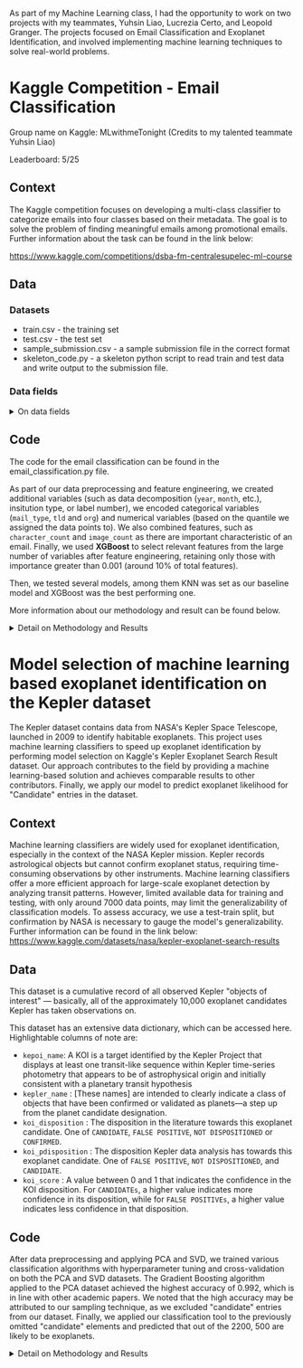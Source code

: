 As part of my Machine Learning class, I had the opportunity to work on two projects with my teammates, Yuhsin Liao, Lucrezia Certo, and Leopold Granger. The projects focused on Email Classification and Exoplanet Identification, and involved implementing machine learning techniques to solve real-world problems. 

# Kaggle Competition - Email Classification 
Group name on Kaggle: MLwithmeTonight (Credits to my talented teammate Yuhsin Liao)

Leaderboard: 5/25

## Context
The Kaggle competition focuses on developing a multi-class classifier to categorize emails into four classes based on their metadata. The goal is to solve the problem of finding meaningful emails among promotional emails. Further information about the task can be found in the link below: 

https://www.kaggle.com/competitions/dsba-fm-centralesupelec-ml-course

## Data
### Datasets

- train.csv - the training set
- test.csv - the test set
- sample_submission.csv - a sample submission file in the correct format
- skeleton_code.py - a skeleton python script to read train and test data and write output to the submission file.


### Data fields
<details>
  <summary> On data fields </summary>
  
  - Id - the id of the email
  - date - date and time at which mail was received
  - org - the organisation of the sender
  - tld - top-level domain of the sender's organisation
  - ccs - number of people cc'd in the email
  - bcced - is the receiver bcc'd in the email
  - mail_type - the type of the mail body
  - images - number of images in the mail body
  - urls - number of urls in the mail body
  - salutations - is salutation used in the email?
  - designation - is designation of the sender mentioned in the email?
  - chars_in_subject - number of characters in the email's subject
  - chars_in_body - number of characters in the email's body
  - label - the label of the email
  
</details>

## Code
The code for the email classification can be found in the email_classification.py file. 

As part of our data preprocessing and feature engineering, we created additional variables (such as data decomposition (`year`, `month`, etc.), insitution type, or label number), we encoded categorical variables (`mail_type`, `tld` and `org`) and numerical variables (based on the quantile we assigned the data points to). We also combined features, such as `character_count` and `image_count` as there are important characteristic of an email. Finally, we used **XGBoost** to select relevant features from the large number of variables after feature engineering, retaining only those with importance greater than 0.001 (around 10% of total features). 

Then, we tested several models, among them KNN was set as our baseline model and XGBoost was the best performing one. 

More information about our methodology and result can be found below. 

<details>

<summary> Detail on Methodology and Results </summary>

### 1. Methodology

#### 1.1. Data Exploration

After analysing the dataset, we found that:
- The date variable should be transformed into a date type so to be able to extract more specific information like the month or the day of the week the email was sent. 
- Considering that the aim is to run a classification model on the data, the categorical variables will have to go through some form of encoding.  
- We needed to investigate the distributions of the numerical variables to understand whether some transformation was needed.
- There were few NAs (4% max of the total rows). We decided not to delete them as they still hold information and instead replaced them with either 0 in numerical cases or “not defined” in categorical variables. 
- There were some rows that were exact duplicates with the exception of the label.

#### 1.2. Data Preprocessing

We transformed the `date` column into the appropriate format, datetime type.


#### 1.3. Feature Engineering

- *Date Transformation* : we decided to split the date variable into 5 new variables: `day`, `hour`, `year`, `month` and `weekday`. We did this as we believed there might be some patterns regarding the moment the email has been sent and the type of email. For example updates from the bank/insurance might be sent regularly on a specific day of the week.

- *Categorical Data Encoding* : We performed two types of **encoding** on the object variables. We performed one hot for the `mail_type` because the main information we wanted to focus on was the type associated with the email. Regarding the `org` and `tdl` variables, we performed target-encoding based on each category’s probability to target labels. For example, if the category “facebook” appears in 100 rows, 50 with label 1 and 50 with  label 2, we will create the columns “org_label_1” = 0.5 and “org_label_2” = 0.5.

- *New Variables* : We also performed an additional layer of feature engineering on the tld and org variables. By studying the values of these variables, we noticed that some of them were linked to a certain type of institution ( ex. “centralesupelec” and “iiit” are academic institutions). Because of this, we thought that having variables marking the type of institution the sender belonged to could increase the performance of the model. We then created 4 new variables -  `academic`, `government`, `e-learning` and `travel` - where we hot encoded all the observations that satisfied the belongingness criteria of each type of institution.  

- *Variable Distribution* : To solve the issue of skewness and outliers that strongly biased upward the mean of numerical data, we decided that we needed to retain whether the variable is equal to zero or not, and a general idea of the magnitude of the value. In our opinion a good way to achieve this was to encode these variables based on the quantile they belonged to. Therefore we associated each value to one of 6 bins where: 0-20% → 1, 20-40% → 2, 40-60% → 3 etc. Plus a bin 0 where all the zero values were entered (applied to all the numerical variables with the exception of “chars_in_body” as it did not have any 0 values). Hence, we generated four new variables: `quantile_chars_body`, `quantile_chars_subject` , `quantile_images`, `quantile_urls`.

- *Duplicate issue* : To handle duplicates and overlapping data between the training and test sets, we added 8 new columns initialized to 0 for labels. Using a dictionary, we checked for duplicates in the email, setting the corresponding column to 1 and keeping the current label column at 0. For the test set, we created a "label" column initialized with 9, and applied the same logic. Generated variables: `label_0`, `label_1`, `label_2`, etc.

- *Feature Combination* : We explored combining character count and image count in two ways. Firstly, by taking the maximum value between the quantile of characters and images to determine verbosity or image-heavy nature of an email. Secondly, by applying a log transformation to both character count and image count (log(n char) + log(n images)) to reduce skewness. This helps capture the distinction between emails with different character counts and image counts. Generated Variables: 'image_heavy' (int type), 'log_image_char' (float type).

- *Feature Selection* : We used **XGBoost** to select relevant features from the large number of variables after feature engineering, retaining only those with importance greater than 0.001 (around 10% of total features), mitigating overfitting risk. Lasso Regression and Mutual Information yielded unsatisfactory results compared to our final method.


### 2. Model Tuning and Comparison

#### 2.1. Model Tuning

After feature engineering, we explored different models to evaluate the performance. We splitted the training set with test size = 0.25. We then performed GridSearch to tune the parameters of our models. We evaluate the model by using repeated classified k fold cross-validation, with three repeats and 10 folds.

```python
# Obtaining average performance of the model by using repeated classified k fold cross-validation, with three repeats and 10 folds.
from numpy import mean
from numpy import std
from sklearn.model_selection import cross_val_score
from sklearn.model_selection import RepeatedStratifiedKFold
cv = RepeatedStratifiedKFold(n_splits=10, n_repeats=3, random_state=1)
n_scores = cross_val_score(xg_top, x_top_feat, y, scoring='accuracy', cv=cv, n_jobs=-1, error_score='raise')
# report performance
print('Accuracy: %.3f (%.3f)' % (mean(n_scores), std(n_scores)))
```
We tested : 
- KNN
- RandomForest
- SVM
- XGBoost
- Gradient Boosting

We used KNN as our baseline model, initially achieving an accuracy of 0.4284 with n_neighbors = 3. Tuning n_neighbors to 30 improved accuracy to 0.5152, and using a Lasso model for feature selection further improved it to 0.5155. Cross-validation yielded an accuracy of 0.51993 on the Kaggle test set.

Our best performing model was XGBoost, initially achieving an accuracy of 0.605 without tuning. After feature selection and parameter tuning using RandomizedSearchCV, we obtained an accuracy of 0.6102 on our own test set and 0.598 on the Kaggle test set. Addressing duplicates in the dataset also contributed to the score improvement.


#### 2.2. Results

| Model  | Train Set Score after tuning | Test Set Score |
| ------------- | ------------- | ------------- |
| KNN  | 0.5155 | 0.5199 |
| XGBoost  | 0.6102 | 0.5983 |
| XGBoost/Duplicates  | 0.8877 | 0.7031 |
| SVM | 0.5975  | 0.5744 |
| RadomForest | 0.6026 | 0.5933 |

</details>



# Model selection of machine learning based exoplanet identification on the Kepler dataset

The Kepler dataset contains data from NASA's Kepler Space Telescope, launched in 2009 to identify habitable exoplanets. This project uses machine learning classifiers to speed up exoplanet identification by performing model selection on Kaggle's Kepler Exoplanet Search Result dataset. Our approach contributes to the field by providing a machine learning-based solution and achieves comparable results to other contributors. Finally, we apply our model to predict exoplanet likelihood for "Candidate" entries in the dataset.

## Context 
Machine learning classifiers are widely used for exoplanet identification, especially in the context of the NASA Kepler mission. Kepler records astrological objects but cannot confirm exoplanet status, requiring time-consuming observations by other instruments. Machine learning classifiers offer a more efficient approach for large-scale exoplanet detection by analyzing transit patterns. However, limited available data for training and testing, with only around 7000 data points, may limit the generalizability of classification models. To assess accuracy, we use a test-train split, but confirmation by NASA is necessary to gauge the model's generalizability. Further information can be found in the link below: 
https://www.kaggle.com/datasets/nasa/kepler-exoplanet-search-results

## Data

This dataset is a cumulative record of all observed Kepler "objects of interest" — basically, all of the approximately 10,000 exoplanet candidates Kepler has taken observations on.

This dataset has an extensive data dictionary, which can be accessed here. Highlightable columns of note are:

- `kepoi_name`: A KOI is a target identified by the Kepler Project that displays at least one transit-like sequence within Kepler time-series photometry that appears to be of astrophysical origin and initially consistent with a planetary transit hypothesis
- `kepler_name` : [These names] are intended to clearly indicate a class of objects that have been confirmed or validated as planets—a step up from the planet candidate designation.
- `koi_disposition` : The disposition in the literature towards this exoplanet candidate. One of `CANDIDATE`, `FALSE POSITIVE`, `NOT DISPOSITIONED` or `CONFIRMED`.
- `koi_pdisposition` : The disposition Kepler data analysis has towards this exoplanet candidate. One of `FALSE POSITIVE`, `NOT DISPOSITIONED`, and `CANDIDATE`.
- `koi_score` : A value between 0 and 1 that indicates the confidence in the KOI disposition. For `CANDIDATEs`, a higher value indicates more confidence in its disposition, while for `FALSE POSITIVEs`, a higher value indicates less confidence in that disposition.

## Code

After data preprocessing and applying PCA and SVD, we trained various classification algorithms with hyperparameter tuning and cross-validation on both the PCA and SVD datasets. The Gradient Boosting algorithm applied to the PCA dataset achieved the highest accuracy of 0.992, which is in line with other academic papers. We noted that the high accuracy may be attributed to our sampling technique, as we excluded "candidate" entries from our dataset. Finally, we applied our classification tool to the previously omitted "candidate" elements and predicted that out of the 2200, 500 are likely to be exoplanets.

<details>

<summary> Detail on Methodology and Results </summary>

### 1. Methodology

#### 1.1. Data Exploration and Preprocessing

We analyzed the dataset using "info()" and "isna().sum()" and found it contains 9564 entries with 48 independent variables and one dependent variable, `koi_deposition`. `koi_deposition` has three values: "confirmed", "candidate", and "false positive". The project objective is to create a model that categorizes "candidate" bodies as "confirmed" or "false positive". This restricts our dataset to only "confirmed" and "false positive" entries, leaving us with a smaller sample of 7316 entries for model training, as we exclude "candidate" entries.

- *Data Type Analysis* : We examined the data types of the 48 independent variables. Four of them are of object type (`kepoi_name`, `kepler_name`, `koi_pdisposition`, `koi_tce_delivname`), and four are binary numerical (0 and 1), while the rest are continuous numerical variables. Since our modeling objective prioritizes numerical variables over categorical ones, we will need to transform or discard the object type variables for further processing. we decided to discard `kepoi_name`, `kepler_name`, `rowid` and `kepid` are to be considered as identification variables and therefore they do not bring any added value to the predictive capabilities of the model. We decided to also drop `koi_pdisposition` as it did not provide any additional information compared to `koi_diposition`.

- *Null Values Analysis*: We analyzed null values in the dataset, and identified that variables `koi_teq_err1` and `koi_teq_err2` had 100% missing values, so we decided to drop them. The variable `koi_score` had a high percentage of missing values (16%), but due to its strong correlation with the KOI disposition, filling the missing values with mean or mode could bias the model. Thus, we dropped this column as well. For other variables with less than 5% missing values, we filled them using appropriate statistics such as mode for `koi_tce_delivname` and median for other continuous variables, as the distributions had strong outliers positively skewing the mean.

- *Correlation Analysis*: We examined the correlation (figure below) between the remaining variables and identified pairs of variables with a strong correlation (|corr| > 0.85), mostly in the format of `koi_x_err1` and `koi_x_err2`. These variables represent the upper and lower bounds of the confidence interval for the measurement variable `koi_x`.

<p align="center"><img src="https://github.com/ClaraBsnd/FML/blob/b0379aa4d053be83344a4c4039e3164e19a3421a/Project/corr.png" align="center" width=30%></p>


#### 1.2. Data Engineering 

- *Encoding* : we inspected `koi_tce_delivname` and noticed that it was made up by three possible values (87% of the occurrences being "q1_q17_dr25_tce") and as a consequence we deemed appropriate to one-hot encode it.

- *Feature Combination*: To summarize `koi_x_err1` and `koi_x_err2`, we decided to create a new one (named `x_interval`) representing each measurement’s confidence interval (|`koi_x_err1`| + |`koi_x_err2`|). To have a more proper idea of the accuracy of the measurement we deemed appropriate to generate an additional set of variables (named `x_relative`) recording the ratio between the confidence interval (`x_interval`) and the measurement (`koi_x`).

- *Dimensionality Reduction*: Due to the large number of variables in the Kepler dataset, we used dimensionality reduction techniques (e.g. PCA, SVD) to mitigate overfitting and improve analysis efficiency. Results from both techniques were compared to determine the best approach in terms of accuracy.
    - *PCA*: PCA was applied to identify the variables with the highest explanatory power, based on their variance. The cumulative variance plot revealed that the top 26 features explain nearly 95% of the data. Consequently, our initial training dataset was limited to these 26 features.
    - *SVD*: Singular Value Decomposition (SVD) was used to determine the optimal number of components for the models. Boxplots of model performance showed that after the first 21 components, the accuracy rates did not significantly increase. Therefore, 21 components were selected for training the models, as discussed in the Evaluation section.


### 2. Model Tuning and Comparison

#### 2.1. Model Tuning

In this section, we discuss the training process, model optimization, and performance evaluation of 10 different machine learning models on 2 datasets: one with PCA-transformed features and the other with SVD-transformed features. Hyperparameter tuning was performed using random search grid, which involves sampling combinations of hyperparameters and evaluating model performance on a validation set. Performance evaluation was conducted using 10-fold cross-validation, where the data was divided into 10 folds for training and evaluation. We measured accuracy as the performance metric, both before and after parameter tuning, with the goal of identifying the best model and hyperparameter settings that maximize accuracy while mitigating overfitting risks.

Models we tested:
- Classification Tree
- RandomForest
- Naive Bayes - GaussianNB
- Multilayer perceptron
- Gradient Boosting
- XGBoost
- KNN
- Light GBM
- CatBoost

#### 2.2. Evaluations and Results


| Model | Whole Dataset Accuracy | PCA Accuracy | SVD Accuracy |
| -------------------- | ---------------------- | ------------ | ------------ |
| Classification Tree | 0.9559 | 0.9529 | 0.8927 |
| RandomForest | 0.9872 | 0.9874 | 0.9335 |
| Naive Bayes | 0.5698 | 0.5472 | 0.5648 |
| Multilayer Perceptron| 0.8677 | 0.9140 | 0.8415 |
| Gradient Boosting | 0.9920 | 0.9922 | 0.9400 |
| XGBoost | 0.9913 | 0.9902 | 0.9370 |
| KNN | 0.8562 | 0.8553 | 0.8633 |
| Light GBM | 0.9909 | 0.9909 | 0.9408 |
| CatBoost | 0.9920 | 0.9913 | 0.9428 |


The Gradient Boosting model applied to the PCA dataset achieved the highest accuracy of 99.22% according to the table of accuracies. While concerns about overfitting due to the limited sample size may arise, it's worth noting that other academic papers have reported similar high results. Additionally, the model was trained only on the "confirmed" and "false positive" occurrences, which may have distinct traits, making them easier to distinguish. Therefore, the accuracy value should not be a major concern regarding the model's validity.
  
</details>

